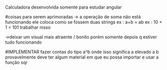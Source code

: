 Calculadora desenvolvida somente para estudar angular

#coisas para serem aprimoradas
-> a operação de soma não está funcionando ele coloca como se fossem duas strings 
ex : a+b = ab 
ex : 10 + 1 = 101 
trabalhar nisso

->deixar um visual mais atraente / bonito porém somente depois q estiver tudo funcionando 

#IMPLEMENTAR  fazer contas do tipo
a^b onde isso significa a elevado a b
provavelmente deve ter algum material em que eu possa importar e usar a função sqr
